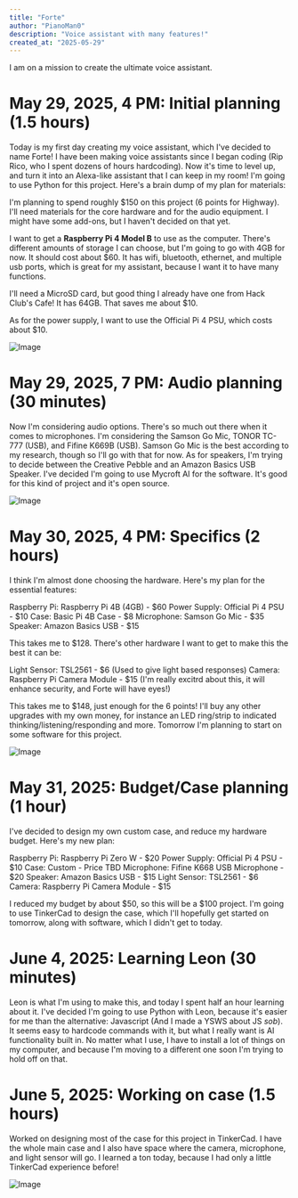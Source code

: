```yaml
---
title: "Forte"
author: "PianoMan0"
description: "Voice assistant with many features!"
created_at: "2025-05-29"
---
```



I am on a mission to create the ultimate voice assistant.

# May 29, 2025, 4 PM: Initial planning (1.5 hours)
Today is my first day creating my voice assistant, which I've decided to name Forte! 
I have been making voice assistants since I began coding (Rip Rico, who I spent dozens of hours hardcoding). Now it's time to level up, and turn it into an Alexa-like assistant that I can keep in my room! I'm going to use Python for this project. Here's a brain dump of my plan for materials:

I'm planning to spend roughly $150 on this project (6 points for Highway). I'll need materials for the core hardware and for the audio equipment. I might have some add-ons, but I haven't decided on that yet.

I want to get a **Raspberry Pi 4 Model B** to use as the computer. There's different amounts of storage I can choose, but I'm going to go with 4GB for now. It should cost about $60. It has wifi, bluetooth, ethernet, and multiple usb ports, which is great for my assistant, because I want it to have many functions.

I'll need a MicroSD card, but good thing I already have one from Hack Club's Cafe! It has 64GB. That saves me about $10.

As for the power supply, I want to use the Official Pi 4 PSU, which costs about $10. 

![Image](https://hc-cdn.hel1.your-objectstorage.com/s/v3/4dde539182bd4463791afdb773a648cff7126e6c_image.png)


# May 29, 2025, 7 PM: Audio planning (30 minutes)
Now I'm considering audio options. There's so much out there when it comes to microphones. I'm considering the Samson Go Mic, TONOR TC-777 (USB), and Fifine K669B (USB). Samson Go Mic is the best according to my research, though so I'll go with that for now. As for speakers, I'm trying to decide between the Creative Pebble and an Amazon Basics USB Speaker. I've decided I'm going to use Mycroft AI for the software. It's good for this kind of project and it's open source. 

![Image](https://hc-cdn.hel1.your-objectstorage.com/s/v3/094dcf8b9cb976f8b794619927abb3d7c74b1194_image.png)

# May 30, 2025, 4 PM: Specifics (2 hours)
I think I'm almost done choosing the hardware. Here's my plan for the essential features:

Raspberry Pi:	Raspberry Pi 4B (4GB) - $60
Power Supply:	Official Pi 4 PSU	- $10
Case:	Basic Pi 4B Case - $8
Microphone:	Samson Go Mic	- $35
Speaker: Amazon Basics USB - $15

This takes me to $128. There's other hardware I want to get to make this the best it can be:

Light Sensor: TSL2561 - $6 (Used to give light based responses) 
Camera: Raspberry Pi Camera Module - $15 (I'm really excitrd about this, it will enhance security, and Forte will have eyes!)

This takes me to $148, just enough for the 6 points! I'll buy any other upgrades with my own money, for instance an LED ring/strip to indicated thinking/listening/responding and more. Tomorrow I'm planning to start on some software for this project.

![Image](https://hc-cdn.hel1.your-objectstorage.com/s/v3/f268066b1809ab19e9cad11be2c131afdca85cc6_image.png)

# May 31, 2025: Budget/Case planning (1 hour)
I've decided to design my own custom case, and reduce my hardware budget. Here's my new plan:

Raspberry Pi:	Raspberry Pi Zero W - $20
Power Supply:	Official Pi 4 PSU	- $10
Case:	Custom - Price TBD
Microphone:	Fifine K668 USB Microphone - $20
Speaker: Amazon Basics USB - $15
Light Sensor: TSL2561 - $6
Camera: Raspberry Pi Camera Module - $15

I reduced my budget by about $50, so this will be a $100 project. I'm going to use TinkerCad to design the case, which I'll hopefully get started on tomorrow, along with software, which I didn't get to today.

# June 4, 2025: Learning Leon (30 minutes)
Leon is what I'm using to make this, and today I spent half an hour learning about it. I've decided I'm going to use Python with Leon, because it's easier for me than the alternative: Javascript (And I made a YSWS about JS *sob*). It seems easy to hardcode commands with it, but what I really want is AI functionality built in. No matter what I use, I have to install a lot of things on my computer, and because I'm moving to a different one soon I'm trying to hold off on that.

# June 5, 2025: Working on case (1.5 hours)
Worked on designing most of the case for this project in TinkerCad. I have the whole main case and I also have space where the camera, microphone, and light sensor will go. I learned a ton today, because I had only a little TinkerCad experience before!

![Image](https://hc-cdn.hel1.your-objectstorage.com/s/v3/60a98ccc32fe8ec83046d8f5a27de4f49778ba39_image.png)